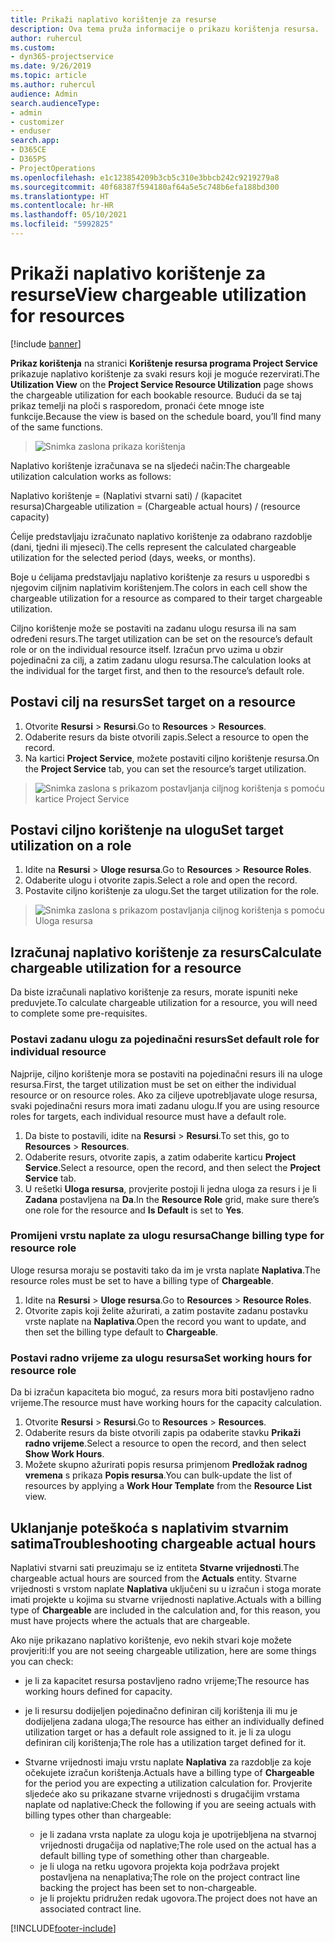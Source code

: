 ```yaml
---
title: Prikaži naplativo korištenje za resurse
description: Ova tema pruža informacije o prikazu korištenja resursa.
author: ruhercul
ms.custom:
- dyn365-projectservice
ms.date: 9/26/2019
ms.topic: article
ms.author: ruhercul
audience: Admin
search.audienceType:
- admin
- customizer
- enduser
search.app:
- D365CE
- D365PS
- ProjectOperations
ms.openlocfilehash: e1c123854209b3cb5c310e3bbcb242c9219279a8
ms.sourcegitcommit: 40f68387f594180af64a5e5c748b6efa188bd300
ms.translationtype: HT
ms.contentlocale: hr-HR
ms.lasthandoff: 05/10/2021
ms.locfileid: "5992825"
---
```

# <a name="view-chargeable-utilization-for-resources"></a><span data-ttu-id="97249-103">Prikaži naplativo korištenje za resurse</span><span class="sxs-lookup"><span data-stu-id="97249-103">View chargeable utilization for resources</span></span>

[!include [banner](../includes/psa-now-project-operations.md)]
 
<span data-ttu-id="97249-104">**Prikaz korištenja** na stranici **Korištenje resursa programa Project Service** prikazuje naplativo korištenje za svaki resurs koji je moguće rezervirati.</span><span class="sxs-lookup"><span data-stu-id="97249-104">The **Utilization View** on the **Project Service Resource Utilization** page shows the chargeable utilization for each bookable resource.</span></span> <span data-ttu-id="97249-105">Budući da se taj prikaz temelji na ploči s rasporedom, pronaći ćete mnoge iste funkcije.</span><span class="sxs-lookup"><span data-stu-id="97249-105">Because the view is based on the schedule board, you’ll find many of the same functions.</span></span>

> ![Snimka zaslona prikaza korištenja](media/FAQ-utilization-1.png)
 

<span data-ttu-id="97249-107">Naplativo korištenje izračunava se na sljedeći način:</span><span class="sxs-lookup"><span data-stu-id="97249-107">The chargeable utilization calculation works as follows:</span></span>

   <span data-ttu-id="97249-108">Naplativo korištenje = (Naplativi stvarni sati) / (kapacitet resursa)</span><span class="sxs-lookup"><span data-stu-id="97249-108">Chargeable utilization = (Chargeable actual hours) / (resource capacity)</span></span>

<span data-ttu-id="97249-109">Ćelije predstavljaju izračunato naplativo korištenje za odabrano razdoblje (dani, tjedni ili mjeseci).</span><span class="sxs-lookup"><span data-stu-id="97249-109">The cells represent the calculated chargeable utilization for the selected period (days, weeks, or months).</span></span>

<span data-ttu-id="97249-110">Boje u ćelijama predstavljaju naplativo korištenje za resurs u usporedbi s njegovim ciljnim naplativim korištenjem.</span><span class="sxs-lookup"><span data-stu-id="97249-110">The colors in each cell show the chargeable utilization for a resource as compared to their target chargeable utilization.</span></span> 

<span data-ttu-id="97249-111">Ciljno korištenje može se postaviti na zadanu ulogu resursa ili na sam određeni resurs.</span><span class="sxs-lookup"><span data-stu-id="97249-111">The target utilization can be set on the resource’s default role or on the individual resource itself.</span></span> <span data-ttu-id="97249-112">Izračun prvo uzima u obzir pojedinačni za cilj, a zatim zadanu ulogu resursa.</span><span class="sxs-lookup"><span data-stu-id="97249-112">The calculation looks at the individual for the target first, and then to the resource’s default role.</span></span>

## <a name="set-target-on-a-resource"></a><span data-ttu-id="97249-113">Postavi cilj na resurs</span><span class="sxs-lookup"><span data-stu-id="97249-113">Set target on a resource</span></span>

1. <span data-ttu-id="97249-114">Otvorite **Resursi** \> **Resursi**.</span><span class="sxs-lookup"><span data-stu-id="97249-114">Go to **Resources** \> **Resources**.</span></span> 
2. <span data-ttu-id="97249-115">Odaberite resurs da biste otvorili zapis.</span><span class="sxs-lookup"><span data-stu-id="97249-115">Select a resource to open the record.</span></span> 
3. <span data-ttu-id="97249-116">Na kartici **Project Service**, možete postaviti ciljno korištenje resursa.</span><span class="sxs-lookup"><span data-stu-id="97249-116">On the **Project Service** tab, you can set the resource’s target utilization.</span></span>

> ![Snimka zaslona s prikazom postavljanja ciljnog korištenja s pomoću kartice Project Service](media/FAQ-utilization-2.png)
 
## <a name="set-target-utilization-on-a-role"></a><span data-ttu-id="97249-118">Postavi ciljno korištenje na ulogu</span><span class="sxs-lookup"><span data-stu-id="97249-118">Set target utilization on a role</span></span>

1. <span data-ttu-id="97249-119">Idite na **Resursi** \> **Uloge resursa**.</span><span class="sxs-lookup"><span data-stu-id="97249-119">Go to **Resources** \> **Resource Roles**.</span></span> 
2. <span data-ttu-id="97249-120">Odaberite ulogu i otvorite zapis.</span><span class="sxs-lookup"><span data-stu-id="97249-120">Select a role and open the record.</span></span> 
3. <span data-ttu-id="97249-121">Postavite ciljno korištenje za ulogu.</span><span class="sxs-lookup"><span data-stu-id="97249-121">Set the target utilization for the role.</span></span>

> ![Snimka zaslona s prikazom postavljanja ciljnog korištenja s pomoću Uloga resursa](media/FAQ-utilization-3.png)
 
## <a name="calculate-chargeable-utilization-for-a-resource"></a><span data-ttu-id="97249-123">Izračunaj naplativo korištenje za resurs</span><span class="sxs-lookup"><span data-stu-id="97249-123">Calculate chargeable utilization for a resource</span></span>

<span data-ttu-id="97249-124">Da biste izračunali naplativo korištenje za resurs, morate ispuniti neke preduvjete.</span><span class="sxs-lookup"><span data-stu-id="97249-124">To calculate chargeable utilization for a resource, you will need to complete some pre-requisites.</span></span> 

### <a name="set-default-role-for-individual-resource"></a><span data-ttu-id="97249-125">Postavi zadanu ulogu za pojedinačni resurs</span><span class="sxs-lookup"><span data-stu-id="97249-125">Set default role for individual resource</span></span>

<span data-ttu-id="97249-126">Najprije, ciljno korištenje mora se postaviti na pojedinačni resurs ili na uloge resursa.</span><span class="sxs-lookup"><span data-stu-id="97249-126">First, the target utilization must be set on either the individual resource or on resource roles.</span></span> <span data-ttu-id="97249-127">Ako za ciljeve upotrebljavate uloge resursa, svaki pojedinačni resurs mora imati zadanu ulogu.</span><span class="sxs-lookup"><span data-stu-id="97249-127">If you are using resource roles for targets, each individual resource must have a default role.</span></span> 

1. <span data-ttu-id="97249-128">Da biste to postavili, idite na **Resursi** \> **Resursi**.</span><span class="sxs-lookup"><span data-stu-id="97249-128">To set this, go to **Resources** \> **Resources**.</span></span> 
2. <span data-ttu-id="97249-129">Odaberite resurs, otvorite zapis, a zatim odaberite karticu **Project Service**.</span><span class="sxs-lookup"><span data-stu-id="97249-129">Select a resource, open the record, and then select the **Project Service** tab.</span></span> 
3. <span data-ttu-id="97249-130">U rešetki **Uloga resursa**, provjerite postoji li jedna uloga za resurs i je li **Zadana** postavljena na **Da**.</span><span class="sxs-lookup"><span data-stu-id="97249-130">In the **Resource Role** grid, make sure there’s one role for the resource and **Is Default** is set to **Yes**.</span></span>
 
### <a name="change-billing-type-for-resource-role"></a><span data-ttu-id="97249-131">Promijeni vrstu naplate za ulogu resursa</span><span class="sxs-lookup"><span data-stu-id="97249-131">Change billing type for resource role</span></span>

<span data-ttu-id="97249-132">Uloge resursa moraju se postaviti tako da im je vrsta naplate **Naplativa**.</span><span class="sxs-lookup"><span data-stu-id="97249-132">The resource roles must be set to have a billing type of **Chargeable**.</span></span> 

1. <span data-ttu-id="97249-133">Idite na **Resursi** \> **Uloge resursa**.</span><span class="sxs-lookup"><span data-stu-id="97249-133">Go to **Resources** \> **Resource Roles**.</span></span> 
2. <span data-ttu-id="97249-134">Otvorite zapis koji želite ažurirati, a zatim postavite zadanu postavku vrste naplate na **Naplativa**.</span><span class="sxs-lookup"><span data-stu-id="97249-134">Open the record you want to update, and then set the billing type default to **Chargeable**.</span></span>

### <a name="set-working-hours-for-resource-role"></a><span data-ttu-id="97249-135">Postavi radno vrijeme za ulogu resursa</span><span class="sxs-lookup"><span data-stu-id="97249-135">Set working hours for resource role</span></span>
 
<span data-ttu-id="97249-136">Da bi izračun kapaciteta bio moguć, za resurs mora biti postavljeno radno vrijeme.</span><span class="sxs-lookup"><span data-stu-id="97249-136">The resource must have working hours for the capacity calculation.</span></span> 

1. <span data-ttu-id="97249-137">Otvorite **Resursi** \> **Resursi**.</span><span class="sxs-lookup"><span data-stu-id="97249-137">Go to **Resources** \> **Resources**.</span></span> 
2. <span data-ttu-id="97249-138">Odaberite resurs da biste otvorili zapis pa odaberite stavku **Prikaži radno vrijeme**.</span><span class="sxs-lookup"><span data-stu-id="97249-138">Select a resource to open the record, and then select **Show Work Hours**.</span></span> 
3. <span data-ttu-id="97249-139">Možete skupno ažurirati popis resursa primjenom **Predložak radnog vremena** s prikaza **Popis resursa**.</span><span class="sxs-lookup"><span data-stu-id="97249-139">You can bulk-update the list of resources by applying a **Work Hour Template** from the **Resource List** view.</span></span>

## <a name="troubleshooting-chargeable-actual-hours"></a><span data-ttu-id="97249-140">Uklanjanje poteškoća s naplativim stvarnim satima</span><span class="sxs-lookup"><span data-stu-id="97249-140">Troubleshooting chargeable actual hours</span></span>

<span data-ttu-id="97249-141">Naplativi stvarni sati preuzimaju se iz entiteta **Stvarne vrijednosti**.</span><span class="sxs-lookup"><span data-stu-id="97249-141">The chargeable actual hours are sourced from the **Actuals** entity.</span></span> <span data-ttu-id="97249-142">Stvarne vrijednosti s vrstom naplate **Naplativa** uključeni su u izračun i stoga morate imati projekte u kojima su stvarne vrijednosti naplative.</span><span class="sxs-lookup"><span data-stu-id="97249-142">Actuals with a billing type of **Chargeable** are included in the calculation and, for this reason, you must have projects where the actuals that are chargeable.</span></span>

<span data-ttu-id="97249-143">Ako nije prikazano naplativo korištenje, evo nekih stvari koje možete provjeriti:</span><span class="sxs-lookup"><span data-stu-id="97249-143">If you are not seeing chargeable utilization, here are some things you can check:</span></span>

- <span data-ttu-id="97249-144">je li za kapacitet resursa postavljeno radno vrijeme;</span><span class="sxs-lookup"><span data-stu-id="97249-144">The resource has working hours defined for capacity.</span></span>
- <span data-ttu-id="97249-145">je li resursu dodijeljen pojedinačno definiran cilj korištenja ili mu je dodijeljena zadana uloga;</span><span class="sxs-lookup"><span data-stu-id="97249-145">The resource has either an individually defined utilization target or has a default role assigned to it.</span></span> <span data-ttu-id="97249-146">je li za ulogu definiran cilj korištenja;</span><span class="sxs-lookup"><span data-stu-id="97249-146">The role has a utilization target defined for it.</span></span>
- <span data-ttu-id="97249-147">Stvarne vrijednosti imaju vrstu naplate **Naplativa** za razdoblje za koje očekujete izračun korištenja.</span><span class="sxs-lookup"><span data-stu-id="97249-147">Actuals have a billing type of **Chargeable** for the period you are expecting a utilization calculation for.</span></span> <span data-ttu-id="97249-148">Provjerite sljedeće ako su prikazane stvarne vrijednosti s drugačijim vrstama naplate od naplative:</span><span class="sxs-lookup"><span data-stu-id="97249-148">Check the following if you are seeing actuals with billing types other than chargeable:</span></span>

  - <span data-ttu-id="97249-149">je li zadana vrsta naplate za ulogu koja je upotrijebljena na stvarnoj vrijednosti drugačija od naplative;</span><span class="sxs-lookup"><span data-stu-id="97249-149">The role used on the actual has a default billing type of something other than chargeable.</span></span>
  - <span data-ttu-id="97249-150">je li uloga na retku ugovora projekta koja podržava projekt postavljena na nenaplativa;</span><span class="sxs-lookup"><span data-stu-id="97249-150">The role on the project contract line backing the project has been set to non-chargeable.</span></span>
  - <span data-ttu-id="97249-151">je li projektu pridružen redak ugovora.</span><span class="sxs-lookup"><span data-stu-id="97249-151">The project does not have an associated contract line.</span></span>



[!INCLUDE[footer-include](../includes/footer-banner.md)]